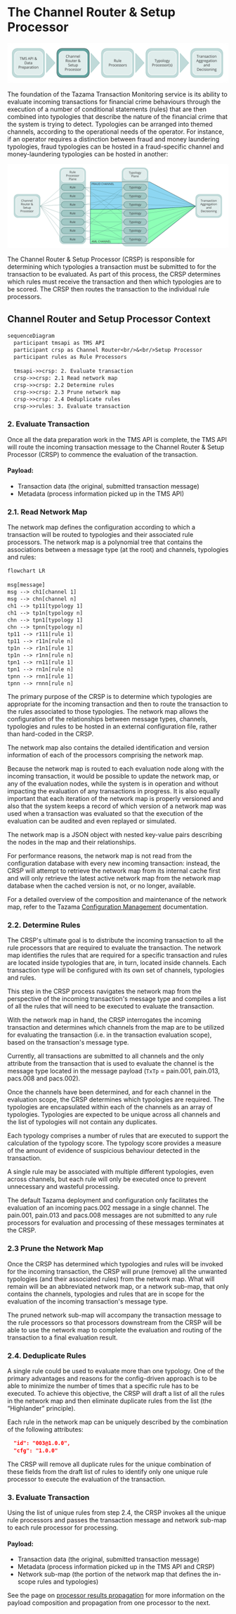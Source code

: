 # The Channel Router & Setup Processor

![tazama-context-crsp](../images/tazama-context-crsp.png)

The foundation of the Tazama Transaction Monitoring service is its ability to evaluate incoming transactions for financial crime behaviours through the execution of a number of conditional statements (rules) that are then combined into typologies that describe the nature of the financial crime that the system is trying to detect. Typologies can be arranged into themed channels, according to the operational needs of the operator. For instance, if an operator requires a distinction between fraud and money laundering typologies, fraud typologies can be hosted in a fraud-specific channel and money-laundering typologies can be hosted in another:

![tazama-channel-example](../images/tazama-channel-example.png)

The Channel Router & Setup Processor (CRSP) is responsible for determining which typologies a transaction must be submitted to for the transaction to be evaluated. As part of this process, the CRSP determines which rules must receive the transaction and then which typologies are to be scored. The CRSP then routes the transaction to the individual rule processors.

## Channel Router and Setup Processor Context

```mermaid
sequenceDiagram
  participant tmsapi as TMS API
  participant crsp as Channel Router<br/>&<br/>Setup Processor
  participant rules as Rule Processors

  tmsapi->>crsp: 2. Evaluate transaction
  crsp->>crsp: 2.1 Read network map
  crsp->>crsp: 2.2 Determine rules
  crsp->>crsp: 2.3 Prune network map
  crsp->>crsp: 2.4 Deduplicate rules
  crsp->>rules: 3. Evaluate transaction
```

### 2. Evaluate Transaction

Once all the data preparation work in the TMS API is complete, the TMS API will route the incoming transaction message to the Channel Router & Setup Processor (CRSP) to commence the evaluation of the transaction.

#### Payload:
 - Transaction data (the original, submitted transaction message)
 - Metadata (process information picked up in the TMS API)

### 2.1. Read Network Map

The network map defines the configuration according to which a transaction will be routed to typologies and their associated rule processors. The network map is a polynomial tree that contains the associations between a message type (at the root) and channels, typologies and rules:

```mermaid
flowchart LR

msg[message]
msg --> ch1[channel 1]
msg --> chn[channel n]
ch1 --> tp11[typology 1]
ch1 --> tp1n[typology n]
chn --> tpn1[typology 1]
chn --> tpnn[typology n]
tp11 --> r111[rule 1]
tp11 --> r11n[rule n]
tp1n --> r1n1[rule 1]
tp1n --> r1nn[rule n]
tpn1 --> rn11[rule 1]
tpn1 --> rn1n[rule n]
tpnn --> rnn1[rule 1]
tpnn --> rnnn[rule n]
```

The primary purpose of the CRSP is to determine which typologies are appropriate for the incoming transaction and then to route the transaction to the rules associated to those typologies. The network map allows the configuration of the relationships between message types, channels, typologies and rules to be hosted in an external configuration file, rather than hard-coded in the CRSP.

The network map also contains the detailed identification and version information of each of the processors comprising the network map.

Because the network map is routed to each evaluation node along with the incoming transaction, it would be possible to update the network map, or any of the evaluation nodes, while the system is in operation and without impacting the evaluation of any transactions in progress. It is also equally important that each iteration of the network map is properly versioned and also that the system keeps a record of which version of a network map was used when a transaction was evaluated so that the execution of the evaluation can be audited and even replayed or simulated.

The network map is a JSON object with nested key-value pairs describing the nodes in the map and their relationships.

For performance reasons, the network map is not read from the configuration database with every new incoming transaction: instead, the CRSP will attempt to retrieve the network map from its internal cache first and will only retrieve the latest active network map from the network map database when the cached version is not, or no longer, available.

For a detailed overview of the composition and maintenance of the network map, refer to the Tazama [Configuration Management](configuration-management.md) documentation.

### 2.2. Determine Rules

The CRSP's ultimate goal is to distribute the incoming transaction to all the rule processors that are required to evaluate the transaction. The network map identifies the rules that are required for a specific transaction and rules are located inside typologies that are, in turn, located inside channels. Each transaction type will be configured with its own set of channels, typologies and rules.

This step in the CRSP process navigates the network map from the perspective of the incoming transaction's message type and compiles a list of all the rules that will need to be executed to evaluate the transaction.

With the network map in hand, the CRSP interrogates the incoming transaction and determines which channels from the map are to be utilized for evaluating the transaction (i.e. in the transaction evaluation scope), based on the transaction's message type.

Currently, all transactions are submitted to all channels and the only attribute from the transaction that is used to evaluate the channel is the message type located in the message payload (`TxTp` = pain.001, pain.013, pacs.008 and pacs.002).

Once the channels have been determined, and for each channel in the evaluation scope, the CRSP determines which typologies are required. The typologies are encapsulated within each of the channels as an array of typologies. Typologies are expected to be unique across all channels and the list of typologies will not contain any duplicates.

Each typology comprises a number of rules that are executed to support the calculation of the typology score. The typology score provides a measure of the amount of evidence of suspicious behaviour detected in the transaction.

A single rule may be associated with multiple different typologies, even across channels, but each rule will only be executed once to prevent unnecessary and wasteful processing.

The default Tazama deployment and configuration only facilitates the evaluation of an incoming pacs.002 message in a single channel. The pain.001, pain.013 and pacs.008 messages are not submitted to any rule processors for evaluation and processing of these messages terminates at the CRSP.

### 2.3 Prune the Network Map

Once the CRSP has determined which typologies and rules will be invoked for the incoming transaction, the CRSP will prune (remove) all the unwanted typologies (and their associated rules) from the network map. What will remain will be an abbreviated network map, or a network sub-map, that only contains the channels, typologies and rules that are in scope for the evaluation of the incoming transaction's message type.

The pruned network sub-map will accompany the transaction message to the rule processors so that processors downstream from the CRSP will be able to use the network map to complete the evaluation and routing of the transaction to a final evaluation result.

### 2.4. Deduplicate Rules

A single rule could be used to evaluate more than one typology. One of the primary advantages and reasons for the config-driven approach is to be able to minimize the number of times that a specific rule has to be executed. To achieve this objective, the CRSP will draft a list of all the rules in the network map and then eliminate duplicate rules from the list (the “Highlander” principle).

Each rule in the network map can be uniquely described by the combination of the following attributes:

```json
  "id": "003@1.0.0",
  "cfg": "1.0.0"
```

The CRSP will remove all duplicate rules for the unique combination of these fields from the draft list of rules to identify only one unique rule processor to execute the evaluation of the transaction.

### 3. Evaluate Transaction

Using the list of unique rules from step 2.4, the CRSP invokes all the unique rule processors and passes the transaction message and network sub-map to each rule processor for processing.

#### Payload:
 - Transaction data (the original, submitted transaction message)
 - Metadata (process information picked up in the TMS API and CRSP)
 - Network sub-map (the portion of the network map that defines the in-scope rules and typologies)

See the page on [processor results propagation](https://github.com/frmscoe/docs/blob/main/Product/processor-results-propagation.md) for more information on the payload composition and propagation from one processor to the next.